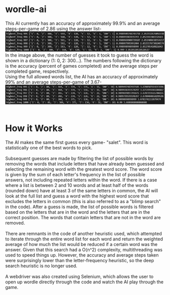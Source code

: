 # wordle-ai
This AI currently has an accuracy of approximately 99.9% and an average steps-per-game of 2.86 using the answer list-
<br>
![Accuracy](accuracy.png)
<br>
In the image above, the number of guesses it took to guess the word is shown in a dictionary (1: 0, 2: 300...).
The numbers following the dictionary is the accuracy (percent of games completed) and the average steps per completed game, respectively.
<br>
Using the full allowed words list, the AI has an accuracy of approximately 99% and an average steps-per-game of 3.67-
<br>
![AccuracyFull](accuracy2.png)
<br>
<br>
# How it Works
The AI makes the same first guess every game- "salet". This word is statistically one of the best words to pick.
<br><br>
Subsequent guesses are made by filtering the list of possible words by removing the words that include letters that have already been guessed and selecting the remaining word with the greatest word score. The word score is given by the sum of each letter's frequency in the list of possible answers, not including repeated letters within the word. If there is a case where a list is between 2 and 10 words and at least half of the words (rounded down) have at least 3 of the same letters in common, the AI will look at the full list and guess a word with the highest word score that excludes the letters in common (this is also referred to as a "blimp search" in the code). After a guess is made, the list of possible words is filtered based on the letters that are in the word and the letters that are in the correct position. The words that contain letters that are not in the word are removed.
<br><br>
There are remnants in the code of another heuristic used, which attempted to iterate through the entire word list for each word and return the weighted average of how much the list would be reduced if a certain word was the answer. Given that this search had a O(n^2) complexity, multithreading was used to speed things up. However, the accuracy and average steps taken were surprisingly lower than the letter-frequency heuristic, so the deep search heuristic is no longer used.
<br><br>
A webdriver was also created using Selenium, which allows the user to open up wordle directly through the code and watch the AI play through the game.
